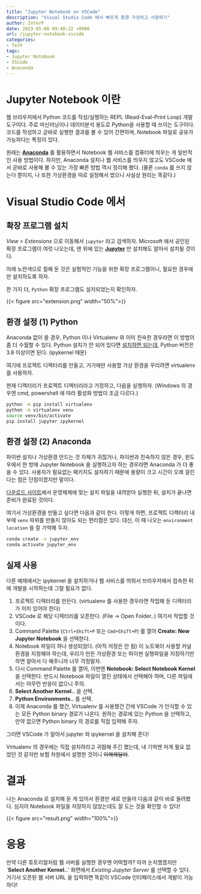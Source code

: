 ```yaml
---
title: "Jupyter Notebook on VSCode"
description: "Visual Studio Code 에서 빠르게 환경 구성하고 사용하기"
author: InterP
date: 2023-05-08 09:40:22 +0900
url: /jupyter-notebook-vscode
categories:
- Tech
tags:
- Jupyter Notebook
- VSCode
- Anaconda
---
```


# Jupyter Notebook 이란

웹 브라우저에서 Python 코드를 작성/실행하는 REPL (Read-Eval-Print Loop) 개발 도구이다. 주로 머신러닝이나 데이터분석 용도로 Python을 사용할 때 쓰이는 도구이다. 코드를 작성하고 곧바로 실행한 결과를 볼 수 있어 간편하며, Notebook 파일로 공유가 가능하다는 특징이 있다.

원래는 [**Anaconda**](https://www.anaconda.com/download) 를 활용하면서 Notebook 웹 서비스를 컴퓨터에 띄우는 게 일반적인 사용 방법이다. 하지만, Anaconda 설치나 웹 서비스를 띄우지 않고도 VSCode 에서 곧바로 사용해 볼 수 있는 가장 빠른 방법 역시 정리해 봤다. (물론 `conda` 를 쓰지 않는다 뿐이지, 나 또한 가상환경을 따로 설정해서 썼으니 사실상 원리는 똑같다.)

# Visual Studio Code 에서

## 확장 프로그램 설치

*View > Extensions* 으로 이동해서 `jupyter` 라고 검색하자. Microsoft 에서 공인된 확장 프로그램이 여럿 나오는데, 맨 위에 있는 [**Jupyter**](https://marketplace.visualstudio.com/items?itemName=ms-toolsai.jupyter) 만 설치해도 알아서 설치될 것이다.

아래 노란색으로 칠해 둔 것은 실험적인 기능을 위한 확장 프로그램이니, 필요한 경우에만 설치하도록 하자.

한 가지 더, `Python` 확장 프로그램도 설치되었는지 확인하자. 

{{< figure src="extension.png" width="50%">}}

## 환경 설정 (1) Python

Anaconda 없이 쓸 경우, Python 이나 Virtualenv 와 이미 친숙한 경우라면 이 방법이 좀 더 수월할 수 있다. Python 설치가 안 되어 있다면 [설치하면 되는데](https://www.python.org/downloads/), Python 버전은 3.8 이상이면 된다. (ipykernel 때문)

여기에 프로젝트 디렉터리를 만들고, 거기에만 사용할 가상 환경을 꾸리려면 virtualenv 를 사용하자.

현재 디렉터리가 프로젝트 디렉터리라고 가정하고, 다음을 실행하자. (Windows 의 경우엔 cmd, powershell 에 따라 활성화 방법이 조금 다르다.) 
```bash
python -m pip install virtualenv
python -m virtualenv venv
source venv/bin/activate 
pip install jupyter ipykernel
```

## 환경 설정 (2) Anaconda
파이썬 설치나 가상환경 만드는 것 자체가 귀찮거나, 파이썬과 친숙하지 않은 경우, 윈도우에서 한 방에 Jupyter Notebook 을 실행하고자 하는 경우라면 Anaconda 가 더 좋을 수 있다. 사용자가 필요없는 패키지도 설치하기 때문에 용량이 크고 시간이 오래 걸린다는 점은 단점이겠지만 말이다.

[다운로드 사이트](https://www.anaconda.com/download)에서 운영체제에 맞는 설치 파일을 내려받아 실행한 뒤, 설치가 끝나면 준비가 완료된 것이다.

여기서 가상환경을 만들고 싶다면 다음과 같이 한다. 이렇게 하면, 프로젝트 디렉터리 내부에 `venv` 따위를 만들지 않아도 되는 편리함은 있다.  대신, 이 때 나오는 `environment location` 을 잘 기억해 두자. 
```bash
conda create -n jupyter_env
conda activate jupyter_env
```


## 실제 사용

다른 예제에서는 ipykernel 을 설치하거나 웹 서비스를 띄워서 브라우저에서 접속한 뒤에 개발을 시작하는데 그럴 필요가 없다.

1. 프로젝트 디렉터리를 만든다. (virtualenv 를 사용한 경우라면 작업해 둔 디렉터리가 이미 있어야 한다)
1. VSCode 로 해당 디렉터리를 오픈한다. (File -> Open Folder..) 여기서 작업할 것이다.
1. Command Palette (`Ctrl+Shift+P` 또는 `Cmd+Shift+P`) 를 열어 **Create: New Jupyter Notebook** 을 선택한다.
1. Notebook 파일이 하나 생성되었다. (아직 저장은 안 됨) 이 노트북이 사용할 커널 환경을 지정해야 하는데, 우리가 만든 가상환경 또는 파이썬 실행파일을 지정하기만 하면 알아서 다 해주니까 너무 걱정말자.
  1. 다시 Command Palette 를 열어, 이번엔 **Notebook: Select Notebook Kernel** 을 선택한다. 반드시 Notebook 파일이 열린 상태에서 선택해야 하며, 다른 파일에서는 아무런 반응이 없으니 주의.
  1. **Select Another Kernel..** 을 선택.
  1. **Python Environments..** 를 선택.
  1. 이제 Anaconda 를 했건, Virtualenv 를 사용했건 간에 VSCode 가 인식할 수 있는 모든 Python binary 경로가 나온다. 원하는 경로에 있는 Python 을 선택하고, 만약 없으면 Python binary 의 경로를 직접 입력해 주자.

그러면 VSCode 가 알아서 jupyter 와 ipykernel 을 설치해 준다!

Virtualenv 의 경우에는 직접 설치하라고 귀띔해 주긴 했는데, 내 기억엔 저게 필요 없었던 것 같지만 보험 차원에서 설명한 것이니 ~~이해해달라~~.

# 결과

나는 Anaconda 로 설치해 둔 게 있어서 환경만 새로 만들어 다음과 같이 바로 돌려봤다. 심지어 Notebook 파일을 저장하지 않았는데도 잘 도는 것을 확인할 수 있다!

{{< figure src="result.png" width="100%">}}

# 응용

만약 다른 튜토리얼처럼 웹 서버를 실행한 경우엔 어떡할까? 아까 눈치챘겠지만 `**Select Another Kernel..**' 화면에서 *Existing Jupyter Server* 를 선택할 수 있다. 거기서 오픈된 웹 서버 URL 을 입력하면 똑같이 VSCode 인터페이스에서 개발이 가능하다!